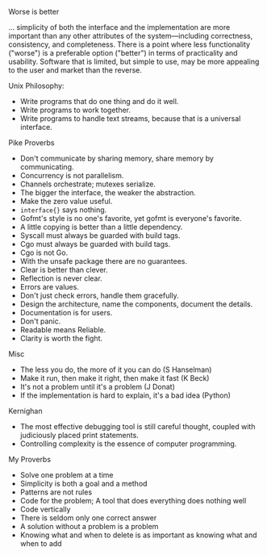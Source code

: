 Worse is better

... simplicity of both the interface and the implementation are more important than any other attributes of the system—including correctness, consistency, and completeness. There is a point where less functionality ("worse") is a preferable option ("better") in terms of practicality and usability. Software that is limited, but simple to use, may be more appealing to the user and market than the reverse.

Unix Philosophy:

  - Write programs that do one thing and do it well.
  - Write programs to work together.
  - Write programs to handle text streams, because that is a universal
  interface.

Pike Proverbs

  - Don't communicate by sharing memory, share memory by communicating.
  - Concurrency is not parallelism.
  - Channels orchestrate; mutexes serialize.
  - The bigger the interface, the weaker the abstraction.
  - Make the zero value useful.
  - `interface{}` says nothing.
  - Gofmt's style is no one's favorite, yet gofmt is everyone's favorite.
  - A little copying is better than a little dependency.
  - Syscall must always be guarded with build tags.
  - Cgo must always be guarded with build tags.
  - Cgo is not Go.
  - With the unsafe package there are no guarantees.
  - Clear is better than clever.
  - Reflection is never clear.
  - Errors are values.
  - Don't just check errors, handle them gracefully.
  - Design the architecture, name the components, document the details.
  - Documentation is for users.
  - Don't panic.
  - Readable means Reliable.
  - Clarity is worth the fight.

Misc

  - The less you do, the more of it you can do (S Hanselman)
  - Make it run, then make it right, then make it fast (K Beck)
  - It's not a problem until it's a problem (J Donat)
  - If the implementation is hard to explain, it's a bad idea (Python)

Kernighan

  - The most effective debugging tool is still careful thought, coupled with
    judiciously placed print statements.
  - Controlling complexity is the essence of computer programming.

My Proverbs

  - Solve one problem at a time
  - Simplicity is both a goal and a method
  - Patterns are not rules
  - Code for the problem; A tool that does everything does nothing well
  - Code vertically
  - There is seldom only one correct answer
  - A solution without a problem is a problem
  - Knowing what and when to delete is as important as knowing what and when to
    add
